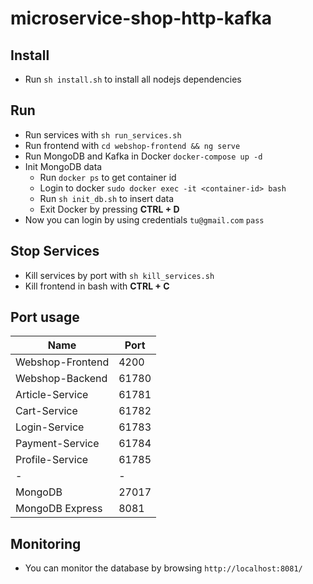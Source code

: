 # microservice-shop-http-kafka
## Install
* Run `sh install.sh` to install all nodejs dependencies
## Run
* Run services with `sh run_services.sh`
* Run frontend with `cd webshop-frontend && ng serve`
* Run MongoDB and Kafka in Docker `docker-compose up -d`
* Init MongoDB data
  * Run `docker ps` to get container id
  * Login to docker `sudo docker exec -it <container-id> bash`
  * Run `sh init_db.sh` to insert data
  * Exit Docker by pressing __CTRL + D__
* Now you can login by using credentials `tu@gmail.com` `pass`
## Stop Services
* Kill services by port with `sh kill_services.sh`
* Kill frontend in bash with __CTRL + C__
## Port usage
| Name | Port |
| - | - |
| Webshop-Frontend | 4200 |
| Webshop-Backend | 61780 |
| Article-Service | 61781 |
| Cart-Service | 61782 |
| Login-Service | 61783 |
| Payment-Service | 61784 |
| Profile-Service | 61785 |
| - | - |
| MongoDB | 27017 |
| MongoDB Express | 8081 |
## Monitoring
* You can monitor the database by browsing `http://localhost:8081/`
